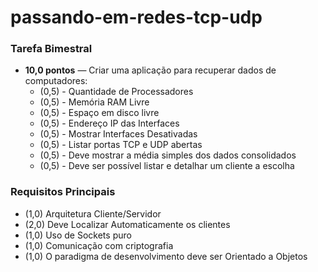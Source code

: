 # passando-em-redes-tcp-udp

### Tarefa Bimestral

- **10,0 pontos** — Criar uma aplicação para recuperar dados de computadores:
    - (0,5) - Quantidade de Processadores
    - (0,5) - Memória RAM Livre
    - (0,5) - Espaço em disco livre
    - (0,5) - Endereço IP das Interfaces
    - (0,5) - Mostrar Interfaces Desativadas
    - (0,5) - Listar portas TCP e UDP abertas
    - (0,5) - Deve mostrar a média simples dos dados consolidados
    - (0,5) - Deve ser possível listar e detalhar um cliente a escolha

### Requisitos Principais

- (1,0) Arquitetura Cliente/Servidor
- (2,0) Deve Localizar Automaticamente os clientes
- (1,0) Uso de Sockets puro
- (1,0) Comunicação com criptografia
- (1,0) O paradigma de desenvolvimento deve ser Orientado a Objetos